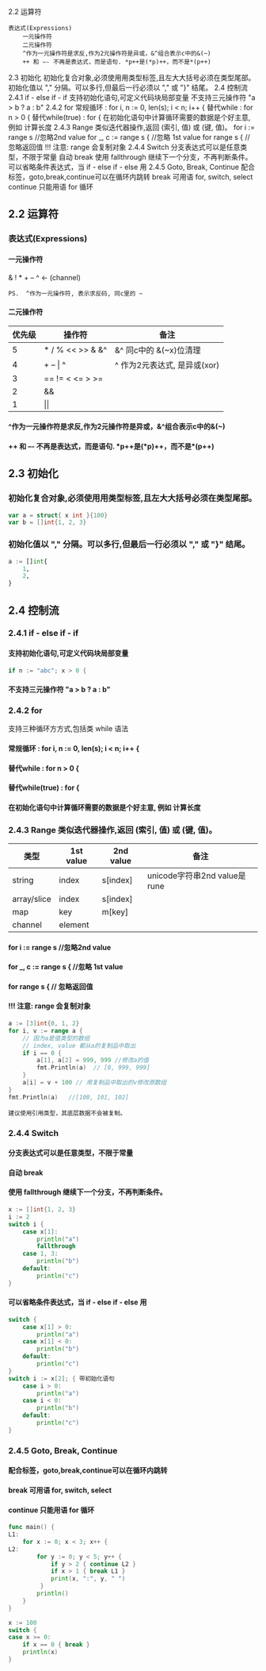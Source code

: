 2.2 运算符

    表达式(Expressions)
        一元操作符
        二元操作符
        ^作为一元操作符是求反,作为2元操作符是异或，&^组合表示c中的&(~)
        ++ 和 –- 不再是表达式，而是语句. *p++是(*p)++，而不是*(p++)
2.3 初始化
    初始化复合对象,必须使⽤用类型标签,且左⼤大括号必须在类型尾部。
    初始化值以 "," 分隔。可以多⾏,但最后一⾏必须以 "," 或 "}" 结尾。
2.4 控制流
    2.4.1 if - else if - if
        支持初始化语句,可定义代码块局部变量
        不支持三元操作符 "a > b ? a : b"
    2.4.2 for
        常规循环 : for i, n := 0, len(s); i < n; i++ {
        替代while : for n > 0 {
        替代while(true) : for {
        在初始化语句中计算循环需要的数据是个好主意, 例如 计算长度
    2.4.3 Range 类似迭代器操作,返回 (索引, 值) 或 (键, 值)。
        for i := range s //忽略2nd value
        for _, c := range s { //忽略 1st value
        for range s { // 忽略返回值
        !!! 注意: range 会复制对象
    2.4.4 Switch
        分支表达式可以是任意类型，不限于常量
        自动 break
        使用 fallthrough 继续下一个分支，不再判断条件。
        可以省略条件表达式，当 if - else if - else 用
    2.4.5 Goto, Break, Continue
        配合标签，goto,break,continue可以在循环内跳转
        break 可用语 for, switch, select
        continue 只能用语 for 循环


## 2.2 运算符


### 表达式(Expressions)

#### 一元操作符

& ! * + – ^  <- (channel) 

    PS.  ^作为一元操作符, 表示求反码, 同c里的 ~



#### 二元操作符

优先级  | 操作符   | 备注
------------- | ------------- | --------
5  |  \* / % << >> & &^ |  &^ 同c中的 &(~x)位清理
4  |  \+ – \| ^  |   ^ 作为2元表达式, 是异或(xor) 
3  |  == != < <= > >=  |    
2  |    &&      |
1  |    \|\|      |

#### ^作为一元操作符是求反,作为2元操作符是异或，&^组合表示c中的&(~)

#### ++ 和 –- 不再是表达式，而是语句. \*p++是(\*p)++，而不是\*(p++)  


## 2.3 初始化

### 初始化复合对象,必须使⽤用类型标签,且左⼤大括号必须在类型尾部。

```go
var a = struct{ x int }{100}
var b = []int{1, 2, 3}
```

### 初始化值以 "," 分隔。可以多⾏,但最后一⾏必须以 "," 或 "}" 结尾。

```python
a := []int{ 
    1,
    2,
}
```


## 2.4 控制流

### 2.4.1 if - else if - if

#### 支持初始化语句,可定义代码块局部变量

```go
if n := "abc"; x > 0 {
```

#### 不支持三元操作符 "a > b ? a : b"

### 2.4.2 for

支持三种循环⽅方式,包括类 while 语法

#### 常规循环 :     for i, n := 0, len(s); i < n; i++ {

#### 替代while :    for n > 0 {

#### 替代while(true) :   for {

#### 在初始化语句中计算循环需要的数据是个好主意, 例如 计算长度

### 2.4.3 Range  类似迭代器操作,返回 (索引, 值) 或 (键, 值)。


类型| 1st value | 2nd value |备注
  ---|---|---|---
string|index|s[index]| unicode字符串2nd value是rune
array/slice|index|s[index]
map| key | m[key]
channel | element

#### for i := range s   //忽略2nd value
#### for _, c := range s {   //忽略 1st value
#### for range s {   // 忽略返回值

#### !!! 注意: range 会复制对象

```go
a := [3]int{0, 1, 2}
for i, v := range a {
    // 因为a是值类型的数组
    // index, value 都从a的复制品中取出
    if i == 0 {
        a[1], a[2] = 999, 999 //修改a的值
        fmt.Println(a)  // [0, 999, 999]
    }
    a[i] = v + 100 // 用复制品中取出的v修改原数组
}
fmt.Println(a)   //[100, 101, 102]
```

    建议使用引用类型，其底层数据不会被复制。


### 2.4.4 Switch

#### 分支表达式可以是任意类型，不限于常量
#### 自动 break
#### 使用 fallthrough 继续下一个分支，不再判断条件。

```go
x := []int{1, 2, 3}
i := 2
switch i {
    case x[1]:
        println("a")
        fallthrough
    case 1, 3:
        println("b")
    default:
        println("c")
}
```

#### 可以省略条件表达式，当 if - else if - else 用

```go
switch {
    case x[1] > 0:
        println("a")
    case x[1] < 0:
        println("b")
    default:
        println("c")
}
switch i := x[2]; { 带初始化语句
    case i > 0:
        println("a")
    case i < 0:
        println("b")
    default:
        println("c")
}
```

### 2.4.5 Goto, Break, Continue

#### 配合标签，goto,break,continue可以在循环内跳转
#### break 可用语 for, switch, select
#### continue 只能用语 for 循环

```go
func main() {
L1:
    for x := 0; x < 3; x++ {
L2:
        for y := 0; y < 5; y++ {
            if y > 2 { continue L2 }
            if x > 1 { break L1 }
            print(x, ":", y, " ")
         }
        println()
    }
}
```

```go
x := 100
switch {
case x >= 0:
    if x == 0 { break }
    println(x)
}
```

